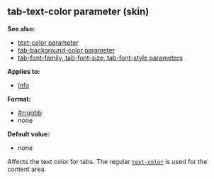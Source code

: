 ## tab-text-color parameter (skin)
**See also:**
*   [text-color parameter](/%7Bskin%7D/param/text-color)
*   [tab-background-color
    parameter](/%7Bskin%7D/param/tab-background-color)
*   [tab-font-family, tab-font-size, tab-font-style
    parameters](/%7Bskin%7D/param/tab-font)
<!-- -->
**Applies to:**
*   [Info](/%7Bskin%7D/control/info)
<!-- -->
**Format:**
*   [#rrggbb](/%7B%7Bappendix%7D%7D/html-colors)
*   none
<!-- -->
**Default value:**
*   none


Affects the text color for tabs. The regular
[`text-color`](/%7Bskin%7D/param/text-color) is used for the
content area.
